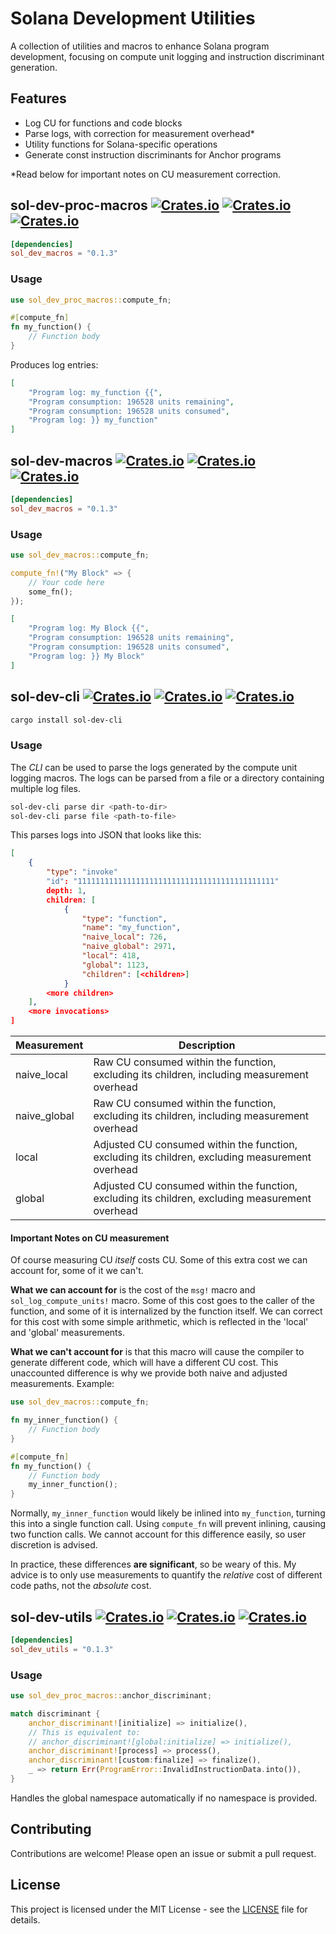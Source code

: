 # Solana Development Utilities

A collection of utilities and macros to enhance Solana program development, focusing on compute unit logging and instruction discriminant generation.

## Features

- Log CU for functions and code blocks
- Parse logs, with correction for measurement overhead*
- Utility functions for Solana-specific operations
- Generate const instruction discriminants for Anchor programs

*Read below for important notes on CU measurement correction.

## sol-dev-proc-macros [![Crates.io](https://img.shields.io/crates/v/sol-dev-proc-macros.svg)](https://crates.io/crates/sol-dev-proc-macros) [![Crates.io](https://img.shields.io/crates/d/sol-dev-proc-macros.svg)](https://crates.io/crates/sol-dev-proc-macros) [![Crates.io](https://img.shields.io/crates/l/sol-dev-proc-macros.svg)](https://crates.io/crates/sol-dev-proc-macros)

```toml
[dependencies]
sol_dev_macros = "0.1.3"
```

### Usage
```rust
use sol_dev_proc_macros::compute_fn;

#[compute_fn]
fn my_function() {
    // Function body
}
```
Produces log entries:
```json
[
    "Program log: my_function {{",
    "Program consumption: 196528 units remaining",
    "Program consumption: 196528 units consumed",
    "Program log: }} my_function"
]
```
## sol-dev-macros [![Crates.io](https://img.shields.io/crates/v/sol-dev-macros.svg)](https://crates.io/crates/sol-dev-macros) [![Crates.io](https://img.shields.io/crates/d/sol-dev-macros.svg)](https://crates.io/crates/sol-dev-macros) [![Crates.io](https://img.shields.io/crates/l/sol-dev-macros.svg)](https://crates.io/crates/sol-dev-macros)

```toml
[dependencies]
sol_dev_macros = "0.1.3"
```

### Usage
```rust
use sol_dev_macros::compute_fn;

compute_fn!("My Block" => {
    // Your code here
    some_fn();
});
```
```json
[
    "Program log: My Block {{",
    "Program consumption: 196528 units remaining",
    "Program consumption: 196528 units consumed",
    "Program log: }} My Block"
]
```

## sol-dev-cli [![Crates.io](https://img.shields.io/crates/v/sol-dev-cli.svg)](https://crates.io/crates/sol-dev-cli) [![Crates.io](https://img.shields.io/crates/d/sol-dev-cli.svg)](https://crates.io/crates/sol-dev-cli) [![Crates.io](https://img.shields.io/crates/l/sol-dev-cli.svg)](https://crates.io/crates/sol-dev-cli)

```bash
cargo install sol-dev-cli
```

### Usage
The *CLI* can be used to parse the logs generated by the compute unit logging macros. 
The logs can be parsed from a file or a directory containing multiple log files.
```bash
sol-dev-cli parse dir <path-to-dir>
sol-dev-cli parse file <path-to-file>
```

This parses logs into JSON that looks like this:
```json
[
    {
        "type": "invoke"
        "id": "11111111111111111111111111111111111111111111"
        depth: 1,
        children: [
            {
                "type": "function",
                "name": "my_function",
                "naive_local": 726,
                "naive_global": 2971,
                "local": 418,
                "global": 1123,
                "children": [<children>]
            } 
        <more children>
    ],
    <more invocations>
]
```

| Measurement | Description |
|-------------|-------------|
| naive_local | Raw CU consumed within the function, excluding its children, including measurement overhead |
| naive_global | Raw CU consumed within the function, excluding its children, including measurement overhead |
| local | Adjusted CU consumed within the function, excluding its children, excluding measurement overhead |
| global | Adjusted CU consumed within the function, excluding its children, excluding measurement overhead |



#### Important Notes on CU measurement
Of course measuring CU *itself* costs CU. Some of this extra cost we can account for, some of it we can't.

**What we can account for** is the cost of the `msg!` macro and `sol_log_compute_units!` macro.
Some of this cost goes to the caller of the function, and some of it is internalized by the function itself.
We can correct for this cost with some simple arithmetic, which is reflected in the 'local' and 'global' measurements.

**What we can't account for** is that this macro will cause the compiler to generate different code, which will have a different CU cost.
This unaccounted difference is why we provide both naive and adjusted measurements.
Example:
```rust
use sol_dev_macros::compute_fn;

fn my_inner_function() {
    // Function body
}

#[compute_fn]
fn my_function() {
    // Function body
    my_inner_function();
}
```

Normally, `my_inner_function` would likely be inlined into `my_function`, turning this into a single function call.
Using `compute_fn` will prevent inlining, causing two function calls.
We cannot account for this difference easily, so user discretion is advised.

In practice, these differences **are significant**, so be weary of this.
My advice is to only use measurements to quantify the *relative* cost of different code paths, not the *absolute* cost.

## sol-dev-utils [![Crates.io](https://img.shields.io/crates/v/sol-dev-utils.svg)](https://crates.io/crates/sol-dev-utils) [![Crates.io](https://img.shields.io/crates/d/sol-dev-utils.svg)](https://crates.io/crates/sol-dev-utils) [![Crates.io](https://img.shields.io/crates/l/sol-dev-utils.svg)](https://crates.io/crates/sol-dev-utils)

```toml
[dependencies]
sol_dev_utils = "0.1.3"
```

### Usage
```rust
use sol_dev_proc_macros::anchor_discriminant;

match discriminant {
    anchor_discriminant![initialize] => initialize(),
    // This is equivalent to:
    // anchor_discriminant![global:initialize] => initialize(),
    anchor_discriminant![process] => process(),
    anchor_discriminant![custom:finalize] => finalize(),
    _ => return Err(ProgramError::InvalidInstructionData.into()),
}
```
Handles the global namespace automatically if no namespace is provided.


## Contributing
Contributions are welcome! Please open an issue or submit a pull request.

## License
This project is licensed under the MIT License - see the [LICENSE](LICENSE) file for details.
